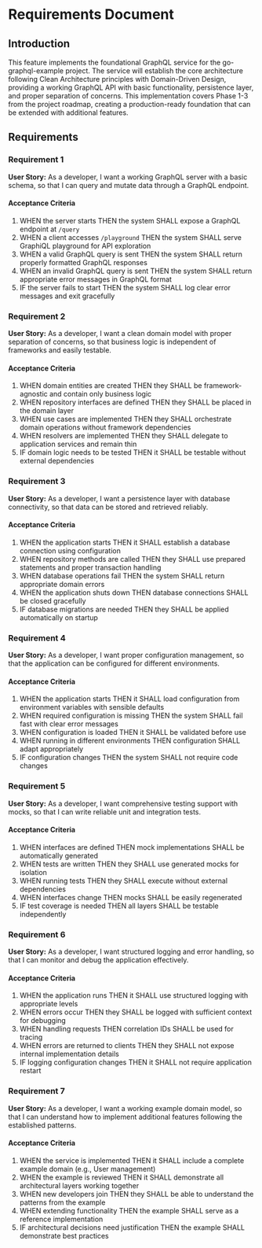 # Requirements Document

## Introduction

This feature implements the foundational GraphQL service for the go-graphql-example project. The service will establish the core architecture following Clean Architecture principles with Domain-Driven Design, providing a working GraphQL API with basic functionality, persistence layer, and proper separation of concerns. This implementation covers Phase 1-3 from the project roadmap, creating a production-ready foundation that can be extended with additional features.

## Requirements

### Requirement 1

**User Story:** As a developer, I want a working GraphQL server with a basic schema, so that I can query and mutate data through a GraphQL endpoint.

#### Acceptance Criteria

1. WHEN the server starts THEN the system SHALL expose a GraphQL endpoint at `/query`
2. WHEN a client accesses `/playground` THEN the system SHALL serve GraphiQL playground for API exploration
3. WHEN a valid GraphQL query is sent THEN the system SHALL return properly formatted GraphQL responses
4. WHEN an invalid GraphQL query is sent THEN the system SHALL return appropriate error messages in GraphQL format
5. IF the server fails to start THEN the system SHALL log clear error messages and exit gracefully

### Requirement 2

**User Story:** As a developer, I want a clean domain model with proper separation of concerns, so that business logic is independent of frameworks and easily testable.

#### Acceptance Criteria

1. WHEN domain entities are created THEN they SHALL be framework-agnostic and contain only business logic
2. WHEN repository interfaces are defined THEN they SHALL be placed in the domain layer
3. WHEN use cases are implemented THEN they SHALL orchestrate domain operations without framework dependencies
4. WHEN resolvers are implemented THEN they SHALL delegate to application services and remain thin
5. IF domain logic needs to be tested THEN it SHALL be testable without external dependencies

### Requirement 3

**User Story:** As a developer, I want a persistence layer with database connectivity, so that data can be stored and retrieved reliably.

#### Acceptance Criteria

1. WHEN the application starts THEN it SHALL establish a database connection using configuration
2. WHEN repository methods are called THEN they SHALL use prepared statements and proper transaction handling
3. WHEN database operations fail THEN the system SHALL return appropriate domain errors
4. WHEN the application shuts down THEN database connections SHALL be closed gracefully
5. IF database migrations are needed THEN they SHALL be applied automatically on startup

### Requirement 4

**User Story:** As a developer, I want proper configuration management, so that the application can be configured for different environments.

#### Acceptance Criteria

1. WHEN the application starts THEN it SHALL load configuration from environment variables with sensible defaults
2. WHEN required configuration is missing THEN the system SHALL fail fast with clear error messages
3. WHEN configuration is loaded THEN it SHALL be validated before use
4. WHEN running in different environments THEN configuration SHALL adapt appropriately
5. IF configuration changes THEN the system SHALL not require code changes

### Requirement 5

**User Story:** As a developer, I want comprehensive testing support with mocks, so that I can write reliable unit and integration tests.

#### Acceptance Criteria

1. WHEN interfaces are defined THEN mock implementations SHALL be automatically generated
2. WHEN tests are written THEN they SHALL use generated mocks for isolation
3. WHEN running tests THEN they SHALL execute without external dependencies
4. WHEN interfaces change THEN mocks SHALL be easily regenerated
5. IF test coverage is needed THEN all layers SHALL be testable independently

### Requirement 6

**User Story:** As a developer, I want structured logging and error handling, so that I can monitor and debug the application effectively.

#### Acceptance Criteria

1. WHEN the application runs THEN it SHALL use structured logging with appropriate levels
2. WHEN errors occur THEN they SHALL be logged with sufficient context for debugging
3. WHEN handling requests THEN correlation IDs SHALL be used for tracing
4. WHEN errors are returned to clients THEN they SHALL not expose internal implementation details
5. IF logging configuration changes THEN it SHALL not require application restart

### Requirement 7

**User Story:** As a developer, I want a working example domain model, so that I can understand how to implement additional features following the established patterns.

#### Acceptance Criteria

1. WHEN the service is implemented THEN it SHALL include a complete example domain (e.g., User management)
2. WHEN the example is reviewed THEN it SHALL demonstrate all architectural layers working together
3. WHEN new developers join THEN they SHALL be able to understand the patterns from the example
4. WHEN extending functionality THEN the example SHALL serve as a reference implementation
5. IF architectural decisions need justification THEN the example SHALL demonstrate best practices
